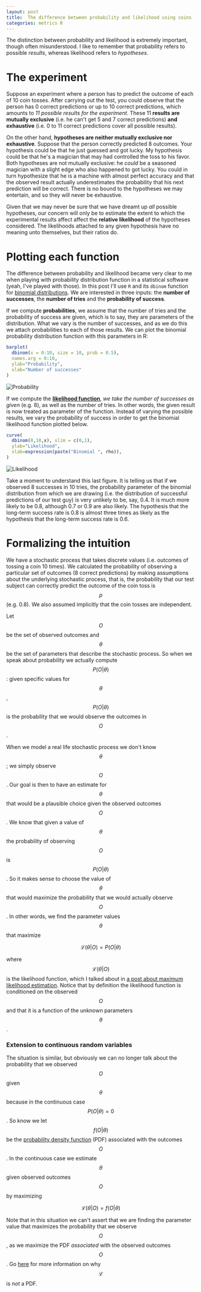 ```yaml
---
layout: post
title:  The difference between probability and likelihood using coins
categories: metrics R
---
```


The distinction between probability and likelihood is extremely important, though often misunderstood. I like to remember that probability refers to possible *results*, whereas likelihood refers to *hypotheses*.

# The experiment

Suppose an experiment where a person has to predict the outcome of each of 10 coin tosses. After carrying out the test, you could observe that the person has 0 correct predictions or up to 10 correct predictions, which amounts to *11 possible results for the experiment*. These 11 **results are mutually exclusive** (i.e. he can't get 5 and 7 correct predictions) **and exhaustive** (i.e. 0 to 11 correct predictions cover all possible results).

On the other hand, **hypotheses are neither mutually exclusive nor exhaustive**. Suppose that the person correctly predicted 8 outcomes. Your hypothesis could be that he just guessed and got lucky. My hypothesis could be that he's a magician that may had controlled the toss to his favor. Both hypotheses are not mutually exclusive: he *could* be a seasoned magician with a slight edge who also happened to got lucky. You could in turn hypothesize that he is a machine with almost perfect accuracy and that the observed result actually  underestimates the probability that his next prediction will be correct. There is no bound to the hypotheses we may entertain, and so they will never be exhaustive.

Given that we may never be sure that we have dreamt up *all* possible hypotheses, our concern will only be to estimate the extent to which the experimental results affect affect the **relative likelihood** of the hypotheses considered. The likelihoods attached to any given hypothesis have no meaning unto themselves, but their ratios do.

# Plotting each function

The difference between probability and likelihood became very clear to me when playing with probability distribution function in a statistical software (yeah, I've played with those). In this post I'll use `R` and its `dbinom` function for [binomial distributions](https://en.wikipedia.org/wiki/Binomial_distribution). We are interested in three inputs: the **number of successes**, the **number of tries** and the **probability of success**.

If we compute **probabilities**, we assume that the number of tries and the probability of success are given, which is to say, they are parameters of the distribution. What we vary is the number of successes, and as we do this we attach probabilities to each of those results. We can plot the binomial probability distribution function with this parameters in R:

```R
barplot(
  dbinom(x = 0:10, size = 10, prob = 0.5),
  names.arg = 0:10,
  ylab="Probability",
  xlab="Number of successes"
)
```

![Probability](/files/prob_10success.png "Binomial probability distribution function with p=0.5 and 10 tries")

If we compute the **[likelihood function](https://en.wikipedia.org/wiki/Likelihood_function)**, *we take the number of successes as given* (e.g. 8), as well as the number of tries. In other words, the given result is now treated as parameter of the function. Instead of varying the possible results, we vary the probability of success in order to get the binomial likelihood function plotted below.

```R
curve(
  dbinom(8,10,x), xlim = c(0,1),
  ylab="Likelihood",
  xlab=expression(paste("Binomial ", rho)),
)
```

![Likelihood](/files/likelihood_8_10_sucess.png "Binomial likelihood function given 8 successes in 10 tries")

Take a moment to understand this last figure. It is telling us that if we observed 8 successes in 10 tries, the probability parameter of the binomial distribution from which we are drawing (i.e. the distribution of successful predictions of our test guy) is very unlikely to be, say, 0.4. It is much more likely to be 0.8, although 0.7 or 0.9 are also likely. The hypothesis that the long-term success rate is 0.8 is almost three times as likely as the hypothesis that the long-term success rate is 0.6.

# Formalizing the intuition

We have a stochastic process that takes discrete values (i.e. outcomes of tossing a coin 10 times). We calculated the probability of observing a particular set of outcomes (8 correct predictions) by making assumptions about the underlying stochastic process, that is, the probability that our test subject can correctly predict the outcome of the coin toss is $$p$$ (e.g. 0.8). We also assumed implicitly that the coin tosses are independent.

Let $$O$$ be the set of observed outcomes and $$\theta$$ be the set of parameters that describe the stochastic process. So when we speak about probability we actually compute $$P(O \vert \theta)$$: given specific values for $$\theta$$, $$P(O \vert \theta)$$ is the probability that we would observe the outcomes in $$O$$.

When we model a real life stochastic process we don't know $$\theta$$; we simply observe $$O$$. Our goal is then to have an estimate for $$\theta$$ that would be a plausible choice given the observed outcomes $$O$$. We know that given a value of $$\theta$$ the probability of observing $$O$$ is $$P(O \vert \theta)$$. So it makes sense to choose the value of $$\theta$$ that would maximize the probability that we would actually observe $$O$$. In other words, we find the parameter values $$\theta$$ that maximize

$$ \mathcal{L}(\theta \vert O) = P(O \vert \theta) $$

where $$\mathcal{L}(\theta \vert O)$$ is the likelihood function, which I talked about in [a post about maximum likelihood estimation](/posts/mle-notes). Notice that by definition the likelihood function is conditioned on the observed $$O$$ and that it is a function of the unknown parameters $$\theta$$.

### Extension to continuous random variables

The situation is similar, but obviously we can no longer talk about the probability that we observed $$O$$ given $$\theta$$ because in the continuous case $$P(O \vert \theta) = 0$$. So know we let $$f(O \vert \theta)$$ be the [probability density function](https://en.wikipedia.org/wiki/Probability_density_function) (PDF) associated with the outcomes $$O$$. In the continuous case we estimate $$\theta$$ given observed outcomes $$O$$ by maximizing

$$\mathcal{L}(\theta \vert O) = f(O \vert \theta)$$

Note that in this situation we can't assert that we are finding the parameter value that maximizes the probability that we observe $$O$$, as we maximize the PDF *associated* with the observed outcomes $$O$$. Go [here](http://stats.stackexchange.com/questions/31238/what-is-the-reason-that-a-likelihood-function-is-not-a-pdf) for more information on why $$\mathcal{L}$$ is *not* a PDF.
